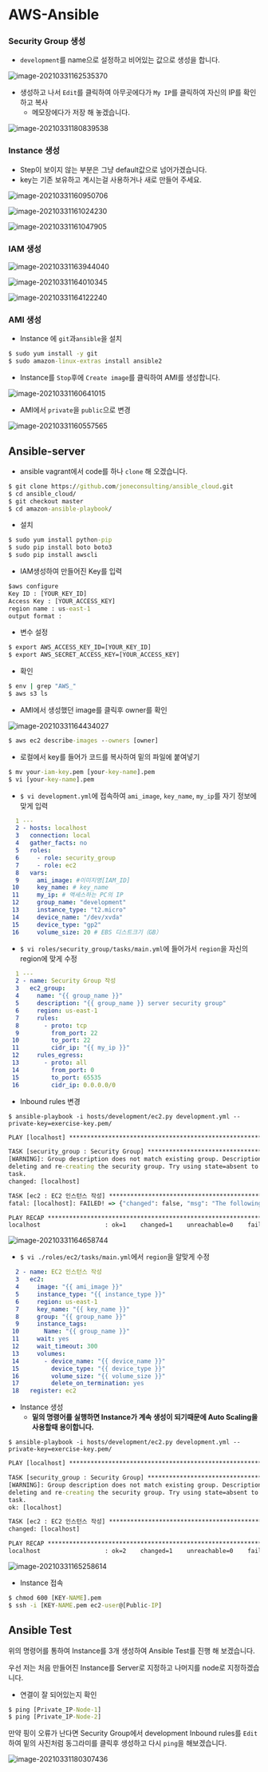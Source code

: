 # AWS-Ansible 

### Security Group 생성

- `development`를 name으로 설정하고 비어있는 값으로 생성을 합니다.

![image-20210331162535370](03_AWS_Ansible.assets/image-20210331162535370.png)



- 생성하고 나서 `Edit`를 클릭하여 아무곳에다가 `My IP`를 클릭하여 자신의 IP를 확인하고 복사
  - 메모장에다가 저장 해 놓겠습니다.

![image-20210331180839538](03_AWS_Ansible.assets/image-20210331180839538.png)



### Instance 생성

- Step이 보이지 않는 부분은 그냥 default값으로 넘어가겠습니다.
- key는 기존 보유하고 계시는걸 사용하거나 새로 만들어 주세요.

![image-20210331160950706](03_AWS_Ansible.assets/image-20210331160950706.png)



![image-20210331161024230](03_AWS_Ansible.assets/image-20210331161024230.png)



![image-20210331161047905](03_AWS_Ansible.assets/image-20210331161047905.png)





### IAM 생성

![image-20210331163944040](03_AWS_Ansible.assets/image-20210331163944040.png)



![image-20210331164010345](03_AWS_Ansible.assets/image-20210331164010345.png)

![image-20210331164122240](03_AWS_Ansible.assets/image-20210331164122240.png)





### AMI 생성

- Instance 에 `git`과`ansible`을 설치

```cmd
$ sudo yum install -y git
$ sudo amazon-linux-extras install ansible2
```



- Instance를 `Stop`후에 `Create image`를 클릭하여 AMI를 생성합니다.

![image-20210331160641015](03_AWS_Ansible.assets/image-20210331160641015.png)



- AMI에서 `private`을 `public`으로 변경

![image-20210331160557565](03_AWS_Ansible.assets/image-20210331160557565.png)





## Ansible-server

- ansible vagrant에서 code를 하나 `clone` 해 오겠습니다.

```cmd
$ git clone https://github.com/joneconsulting/ansible_cloud.git
$ cd ansible_cloud/
$ git checkout master
$ cd amazon-ansible-playbook/
```



- 설치

```cmd
$ sudo yum install python-pip
$ sudo pip install boto boto3
$ sudo pip install awscli
```



- IAM생성하여 만들어진 Key를 입력

```cmd
$aws configure
Key ID : [YOUR_KEY_ID]
Access Key : [YOUR_ACCESS_KEY]
region name : us-east-1
output format :
```



- 변수 설정

```cmd
$ export AWS_ACCESS_KEY_ID=[YOUR_KEY_ID]
$ export AWS_SECRET_ACCESS_KEY=[YOUR_ACCESS_KEY]
```



- 확인

```cmd
$ env | grep "AWS_"
$ aws s3 ls
```



- AMI에서 생성했던 image를 클릭후 owner를 확인

![image-20210331164434027](03_AWS_Ansible.assets/image-20210331164434027.png)



```cmd
$ aws ec2 describe-images --owners [owner]
```



- 로컬에서 key를 들어가 코드를 복사하여 밑의 파일에 붙여넣기

```cmd
$ mv your-iam-key.pem [your-key-name].pem
$ vi [your-key-name].pem
```



- `$ vi development.yml`에 접속하여 `ami_image`, `key_name`, `my_ip`를 자기 정보에 맞게 입력

```yaml
  1 ---
  2 - hosts: localhost
  3   connection: local
  4   gather_facts: no
  5   roles:
  6     - role: security_group
  7     - role: ec2
  8   vars:
  9     ami_image: #이미지명[IAM_ID]
 10     key_name: # key_name
 11     my_ip: # 액세스하는 PC의 IP
 12     group_name: "development"
 13     instance_type: "t2.micro"
 14     device_name: "/dev/xvda"
 15     device_type: "gp2"
 16     volume_size: 20 # EBS 디스트크기（GB）
```



- `$ vi roles/security_group/tasks/main.yml`에 들어가서 `region`을 자신의 region에 맞게 수정

```yaml
  1 ---
  2 - name: Security Group 작성
  3   ec2_group:
  4     name: "{{ group_name }}"
  5     description: "{{ group_name }} server security group"
  6     region: us-east-1
  7     rules:
  8       - proto: tcp
  9         from_port: 22
 10         to_port: 22
 11         cidr_ip: "{{ my_ip }}"
 12     rules_egress:
 13       - proto: all
 14         from_port: 0
 15         to_port: 65535
 16         cidr_ip: 0.0.0.0/0
```



- Inbound rules 변경

`$ ansible-playbook -i hosts/development/ec2.py development.yml --private-key=exercise-key.pem/`

```cmd
PLAY [localhost] ***********************************************************************************

TASK [security_group : Security Group] *************************************************************
[WARNING]: Group description does not match existing group. Descriptions cannot be changed without
deleting and re-creating the security group. Try using state=absent to delete, then rerunning this
task.
changed: [localhost]

TASK [ec2 : EC2 인스턴스 작성] ***************************************************************************
fatal: [localhost]: FAILED! => {"changed": false, "msg": "The following group names are not valid: development"}

PLAY RECAP *****************************************************************************************
localhost                  : ok=1    changed=1    unreachable=0    failed=1    skipped=0    rescued=0    ignored=0
```

![image-20210331164658744](03_AWS_Ansible.assets/image-20210331164658744.png)



- `$ vi ./roles/ec2/tasks/main.yml`에서 `region`을 알맞게 수정

```yaml
  2 - name: EC2 인스턴스 작성
  3   ec2:
  4     image: "{{ ami_image }}"
  5     instance_type: "{{ instance_type }}"
  6     region: us-east-1
  7     key_name: "{{ key_name }}"
  8     group: "{{ group_name }}"
  9     instance_tags:
 10       Name: "{{ group_name }}"
 11     wait: yes
 12     wait_timeout: 300
 13     volumes:
 14       - device_name: "{{ device_name }}"
 15         device_type: "{{ device_type }}"
 16         volume_size: "{{ volume_size }}"
 17         delete_on_termination: yes
 18   register: ec2
```



- Instance 생성
  - **밑의 명령어를 실행하면 Instance가 계속 생성이 되기때문에 Auto Scaling을 사용할때 용이합니다.**

`$ ansible-playbook -i hosts/development/ec2.py development.yml --private-key=exercise-key.pem/`

```cmd
PLAY [localhost] ***********************************************************************************

TASK [security_group : Security Group] *************************************************************
[WARNING]: Group description does not match existing group. Descriptions cannot be changed without
deleting and re-creating the security group. Try using state=absent to delete, then rerunning this
task.
ok: [localhost]

TASK [ec2 : EC2 인스턴스 작성] ***************************************************************************
changed: [localhost]

PLAY RECAP *****************************************************************************************
localhost                  : ok=2    changed=1    unreachable=0    failed=0    skipped=0    rescued=0    ignored=0
```

![image-20210331165258614](03_AWS_Ansible.assets/image-20210331165258614.png)



- Instance 접속

```cmd
$ chmod 600 [KEY-NAME].pem
$ ssh -i [KEY-NAME.pem ec2-user@[Public-IP]
```





## Ansible Test

위의 명령어를 통하여 Instance를 3개 생성하여 Ansible Test를 진행 해 보겠습니다.

우선 저는 처음 만들어진 Instance를 Server로 지정하고 나머지를 node로 지정하겠습니다.

- 연결이 잘 되어있는지 확인

```cmd
$ ping [Private_IP-Node-1]
$ ping [Private_IP-Node-2]
```



만약 핑이 오류가 난다면 Security Group에서 development Inbound rules를 `Edit`하여 밑의 사진처럼   동그라미를 클릭후 생성하고 다시 `ping`을 해보겠습니다.

![image-20210331180307436](03_AWS_Ansible.assets/image-20210331180307436.png)